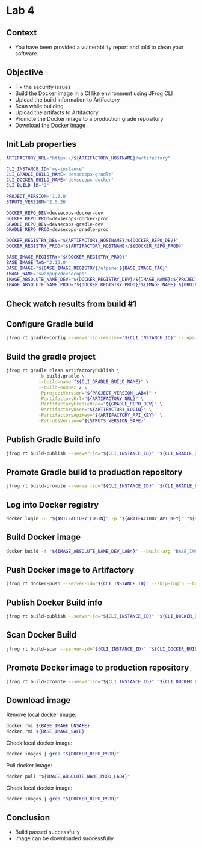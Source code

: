 # Lab 4

## Context

- You have been provided a vulnerability report and told to clean your software.

## Objective

- Fix the security issues
- Build the Docker image in a CI like environment using JFrog CLI
- Upload the build information to Artifactory
- Scan while building
- Upload the artifacts to Artifactory
- Promote the Docker image to a production grade repository
- Download the Docker image 

## Init Lab properties

```bash
ARTIFACTORY_URL="https://${ARTIFACTORY_HOSTNAME}/artifactory"

CLI_INSTANCE_ID='my-instance'
CLI_GRADLE_BUILD_NAME='devsecops-gradle'
CLI_DOCKER_BUILD_NAME='devsecops-docker'
CLI_BUILD_ID='2'

PROJECT_VERSION='1.0.0'
STRUTS_VERSION='2.5.26'

DOCKER_REPO_DEV=devsecops-docker-dev
DOCKER_REPO_PROD=devsecops-docker-prod
GRADLE_REPO_DEV=devsecops-gradle-dev
GRADLE_REPO_PROD=devsecops-gradle-prod

DOCKER_REGISTRY_DEV="${ARTIFACTORY_HOSTNAME}/${DOCKER_REPO_DEV}"
DOCKER_REGISTRY_PROD="${ARTIFACTORY_HOSTNAME}/${DOCKER_REPO_PROD}"

BASE_IMAGE_REGISTRY="${DOCKER_REGISTRY_PROD}"
BASE_IMAGE_TAG='3.13.0'
BASE_IMAGE="${BASE_IMAGE_REGISTRY}/alpine:${BASE_IMAGE_TAG}"
IMAGE_NAME='swampup/devsecops'
IMAGE_ABSOLUTE_NAME_DEV="${DOCKER_REGISTRY_DEV}/${IMAGE_NAME}:${PROJECT_VERSION}"
IMAGE_ABSOLUTE_NAME_PROD="${DOCKER_REGISTRY_PROD}/${IMAGE_NAME}:${PROJECT_VERSION}"
```

## Check watch results from build #1

## Configure Gradle build

```bash
jfrog rt gradle-config --server-id-resolve="${CLI_INSTANCE_ID}" --repo-resolve="${GRADLE_REPO_DEV}" --server-id-deploy="${CLI_INSTANCE_ID}" --repo-deploy="${GRADLE_REPO_DEV}" --use-wrapper=false --uses-plugin=true --deploy-ivy-desc=false
```

## Build the gradle project

```bash
jfrog rt gradle clean artifactoryPublish \
            -b build.gradle \
            --build-name "${CLI_GRADLE_BUILD_NAME}" \
            --build-number 2 \
            -PprojectVersion="${PROJECT_VERSION_LAB4}" \
            -PartifactoryUrl="${ARTIFACTORY_URL}" \
            -PartifactoryGradleRepo="${GRADLE_REPO_DEV}" \
            -PartifactoryUser="${ARTIFACTORY_LOGIN}" \
            -PartifactoryApiKey="${ARTIFACTORY_API_KEY}" \
            -PstrutsVersion="${STRUTS_VERSION_SAFE}"
```

## Publish Gradle Build info

```bash
jfrog rt build-publish --server-id="${CLI_INSTANCE_ID}" "${CLI_GRADLE_BUILD_NAME}" 2
```

## Promote Gradle build to production repository

```bash
jfrog rt build-promote --server-id="${CLI_INSTANCE_ID}" "${CLI_GRADLE_BUILD_NAME}" 2 "${GRADLE_REPO_PROD}-local" 
```

## Log into Docker registry

```bash
docker login -u "${ARTIFACTORY_LOGIN}" -p "${ARTIFACTORY_API_KEY}" "${DOCKER_REGISTRY_DEV}"
```

## Build Docker image

```bash
docker build -t "${IMAGE_ABSOLUTE_NAME_DEV_LAB4}" --build-arg "BASE_IMAGE=${BASE_IMAGE_SAFE}" .
```

## Push Docker image to Artifactory

```bash
jfrog rt docker-push --server-id="${CLI_INSTANCE_ID}" --skip-login --build-name="${CLI_DOCKER_BUILD_NAME}" --build-number=2 --module="${CLI_DOCKER_BUILD_NAME}" "${IMAGE_ABSOLUTE_NAME_DEV_LAB4}" "${DOCKER_REPO_DEV}"
```

## Publish Docker Build info

```bash
jfrog rt build-publish --server-id="${CLI_INSTANCE_ID}" "${CLI_DOCKER_BUILD_NAME}" 2
```

## Scan Docker Build

```bash
jfrog rt build-scan --server-id="${CLI_INSTANCE_ID}" "${CLI_DOCKER_BUILD_NAME}" 2
```

## Promote Docker image to production repository

```bash
jfrog rt build-promote --server-id="${CLI_INSTANCE_ID}" "${CLI_DOCKER_BUILD_NAME}" 2 "${DOCKER_REPO_PROD}-local" 
```

## Download image

Remove local docker image:
```bash
docker rmi ${BASE_IMAGE_UNSAFE}
docker rmi ${BASE_IMAGE_SAFE}
```

Check local docker image:
```bash
docker images | grep "${DOCKER_REPO_PROD}"
```

Pull docker image:
```bash
docker pull "${IMAGE_ABSOLUTE_NAME_PROD_LAB4}"
```

Check local docker image:
```bash
docker images | grep "${DOCKER_REPO_PROD}"
```

## Conclusion

- Build passed successfully
- Image can be downloaded successfully